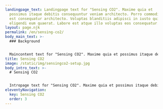 ```yaml
---
landingpage_text: Landingpage text for "Sensing CO2". Maxime quia et
  possimus itaque debitis consequuntur veniam architecto. Porro commodi porro
  est consequatur architecto. Voluptas blanditiis adipisci in iusto qui. Sed
  eligendi eum quaerat. Labore est atque illo voluptas eos consequatur.
layout: page.njk
permalink: /en/sensing-co2/
body_main_text: >-
  ### Background


  Maincontent text for "Sensing CO2". Maxime quia et possimus itaque debitis consequuntur veniam architecto. Porro commodi porro est consequatur architecto. Voluptas blanditiis adipisci in iusto qui. Sed eligendi eum quaerat. Labore est atque illo voluptas eos consequatur.
title: Sensing CO2
image: /static/img/sensingco2-setup.jpg
body_intro_text: >-
  # Sensing CO2


  Intropage text for "Sensing CO2". Maxime quia et possimus itaque debitis consequuntur veniam architecto. Porro commodi porro est consequatur architecto. Voluptas blanditiis adipisci in iusto qui. Sed eligendi eum quaerat. Labore est atque illo voluptas eos consequatur.
eleventyNavigation:
  key: Sensing CO2
  order: 3
---
```


